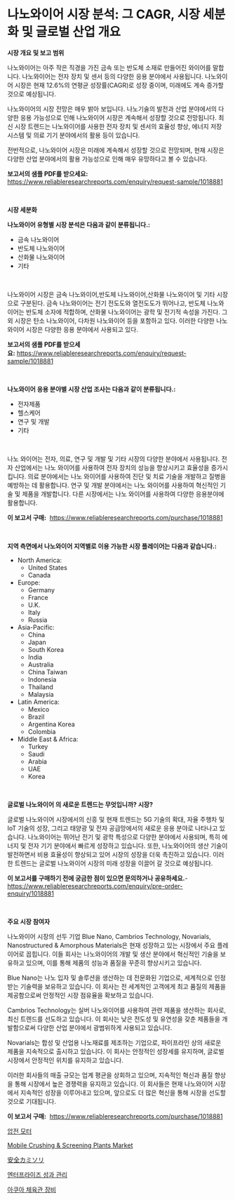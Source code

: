 <p><h1>나노와이어 시장 분석: 그 CAGR, 시장 세분화 및 글로벌 산업 개요</h1></p><p><strong>시장 개요 및 보고 범위</strong></p>
<p><p>나노와이어는 아주 작은 직경을 가진 금속 또는 반도체 소재로 만들어진 와이어를 말합니다. 나노와이어는 전자 장치 및 센서 등의 다양한 응용 분야에서 사용됩니다. 나노와이어 시장은 현재 12.6%의 연평균 성장률(CAGR)로 성장 중이며, 미래에도 계속 증가할 것으로 예상됩니다. </p><p>나노와이어의 시장 전망은 매우 밝아 보입니다. 나노기술의 발전과 산업 분야에서의 다양한 응용 가능성으로 인해 나노와이어 시장은 계속해서 성장할 것으로 전망됩니다. 최신 시장 트렌드는 나노와이어를 사용한 전자 장치 및 센서의 효율성 향상, 에너지 저장 시스템 및 의료 기기 분야에서의 활용 등이 있습니다.</p><p>전반적으로, 나노와이어 시장은 미래에 계속해서 성장할 것으로 전망되며, 현재 시장은 다양한 산업 분야에서의 활용 가능성으로 인해 매우 유망하다고 볼 수 있습니다.</p></p>
<p><strong>보고서의 샘플 PDF를 받으세요:</strong> <a href="https://www.reliableresearchreports.com/enquiry/request-sample/1018881">https://www.reliableresearchreports.com/enquiry/request-sample/1018881</a></p>
<p>&nbsp;</p>
<p><strong>시장 세분화</strong></p>
<p><strong>나노와이어 유형별 시장 분석은 다음과 같이 분류됩니다.:</strong></p>
<p><ul><li>금속 나노와이어</li><li>반도체 나노와이어</li><li>산화물 나노와이어</li><li>기타</li></ul></p>
<p>&nbsp;</p>
<p><p>나노와이어 시장은 금속 나노와이어,반도체 나노와이어,산화물 나노와이어 및 기타 시장으로 구분된다. 금속 나노와이어는 전기 전도도와 열전도도가 뛰어나고, 반도체 나노와이어는 반도체 소자에 적합하며, 산화물 나노와이어는 광학 및 전기적 속성을 가진다. 그 외 시장은 탄소 나노와이어, 다차원 나노와이어 등을 포함하고 있다. 이러한 다양한 나노와이어 시장은 다양한 응용 분야에서 사용되고 있다.</p></p>
<p><strong>보고서의 샘플 PDF를 받으세요:</strong>&nbsp;<a href="https://www.reliableresearchreports.com/enquiry/request-sample/1018881">https://www.reliableresearchreports.com/enquiry/request-sample/1018881</a></p>
<p>&nbsp;</p>
<p><strong> 나노와이어 응용 분야별 시장 산업 조사는 다음과 같이 분류됩니다.:</strong></p>
<p><ul><li>전자제품</li><li>헬스케어</li><li>연구 및 개발</li><li>기타</li></ul></p>
<p>&nbsp;</p>
<p><p>나노 와이어는 전자, 의료, 연구 및 개발 및 기타 시장의 다양한 분야에서 사용됩니다. 전자 산업에서는 나노 와이어를 사용하여 전자 장치의 성능을 향상시키고 효율성을 증가시킵니다. 의료 분야에서는 나노 와이어를 사용하여 진단 및 치료 기술을 개발하고 질병을 예방하는 데 활용합니다. 연구 및 개발 분야에서는 나노 와이어를 사용하여 혁신적인 기술 및 제품을 개발합니다. 다른 시장에서는 나노 와이어를 사용하여 다양한 응용분야에 활용합니다.</p></p>
<p><strong>이 보고서 구매:</strong>&nbsp; <a href="https://www.reliableresearchreports.com/purchase/1018881">https://www.reliableresearchreports.com/purchase/1018881</a></p>
<p>&nbsp;</p>
<p><strong>지역 측면에서 나노와이어 지역별로 이용 가능한 시장 플레이어는 다음과 같습니다.:</strong></p>
<p><ul>
    <li>
        North America:
        <ul>
            <li>United States</li>
            <li>Canada</li>
        </ul>
    </li>
    <li>
        Europe:
        <ul>
            <li>Germany</li>
            <li>France</li>
            <li>U.K.</li>
            <li>Italy</li>
            <li>Russia</li>
        </ul>
    </li>
    <li>
        Asia-Pacific:
        <ul>
            <li>China</li>
            <li>Japan</li>
            <li>South Korea</li>
            <li>India</li>
            <li>Australia</li>
            <li>China Taiwan</li>
            <li>Indonesia</li>
            <li>Thailand</li>
            <li>Malaysia</li>
        </ul>
    </li>
    <li>
        Latin America:
        <ul>
            <li>Mexico</li>
            <li>Brazil</li>
            <li>Argentina Korea</li>
            <li>Colombia</li>
        </ul>
    </li>
    <li>
        Middle East & Africa:
        <ul>
            <li>Turkey</li>
            <li>Saudi</li>
            <li>Arabia</li>
            <li>UAE</li>
            <li>Korea</li>
        </ul>
    </li>
    </ul></p>
<p>&nbsp;</p>
<p><strong>글로벌 나노와이어 의 새로운 트렌드는 무엇입니까? 시장?</strong></p>
<p><p>글로벌 나노와이어 시장에서의 신흥 및 현재 트렌드는 5G 기술의 확대, 자율 주행차 및 IoT 기술의 성장, 그리고 태양광 및 전자 공급망에서의 새로운 응용 분야로 나타나고 있습니다. 나노와이어는 뛰어난 전기 및 광학 특성으로 다양한 분야에서 사용되며, 특히 에너지 및 전자 기기 분야에서 빠르게 성장하고 있습니다. 또한, 나노와이어의 생산 기술이 발전하면서 비용 효율성이 향상되고 있어 시장의 성장을 더욱 촉진하고 있습니다. 이러한 트렌드는 글로벌 나노와이어 시장의 미래 성장을 이끌어 갈 것으로 예상됩니다.</p></p>
<p><strong>이 보고서를 구매하기 전에 궁금한 점이 있으면 문의하거나 공유하세요.</strong>- <a href="https://www.reliableresearchreports.com/enquiry/pre-order-enquiry/1018881">https://www.reliableresearchreports.com/enquiry/pre-order-enquiry/1018881</a></p>
<p>&nbsp;</p>
<p><strong>주요 시장 참여자</strong></p>
<p><p>나노와이어 시장의 선두 기업 Blue Nano, Cambrios Technology, Novarials, Nanostructured & Amorphous Materials은 현재 성장하고 있는 시장에서 주요 플레이어로 꼽힙니다. 이들 회사는 나노와이어의 개발 및 생산 분야에서 혁신적인 기술을 보유하고 있으며, 이를 통해 제품의 성능과 품질을 꾸준히 향상시키고 있습니다.</p><p>Blue Nano는 나노 입자 및 솔루션을 생산하는 데 전문화된 기업으로, 세계적으로 인정받는 기술력을 보유하고 있습니다. 이 회사는 전 세계적인 고객에게 최고 품질의 제품을 제공함으로써 안정적인 시장 점유율을 확보하고 있습니다.</p><p>Cambrios Technology는 실버 나노와이어를 사용하여 관련 제품을 생산하는 회사로, 최신 트렌드를 선도하고 있습니다. 이 회사는 낮은 전도성 및 유연성을 갖춘 제품들을 개발함으로써 다양한 산업 분야에서 광범위하게 사용되고 있습니다.</p><p>Novarials는 합성 및 산업용 나노재료를 제조하는 기업으로, 파이프라인 상의 새로운 제품을 지속적으로 출시하고 있습니다. 이 회사는 안정적인 성장세를 유지하며, 글로벌 시장에서 안정적인 위치를 유지하고 있습니다.</p><p>이러한 회사들의 매출 규모는 업계 평균을 상회하고 있으며, 지속적인 혁신과 품질 향상을 통해 시장에서 높은 경쟁력을 유지하고 있습니다. 이 회사들은 현재 나노와이어 시장에서 지속적인 성장을 이루어내고 있으며, 앞으로도 더 많은 혁신을 통해 시장을 선도할 것으로 기대됩니다.</p></p>
<p><strong>이 보고서 구매:</strong>&nbsp;&nbsp;<a href="https://www.reliableresearchreports.com/purchase/1018881">https://www.reliableresearchreports.com/purchase/1018881</a></p>
<p><p><a href="https://github.com/vsckjg50460/Market-Research-Report-List-1/blob/main/1600378186831.md">압전 모터</a></p><p><a href="https://picayune-night-cbd.notion.site/Mobile-Crushing-Screening-Plants-Market-Research-Report-Reveals-The-Latest-Trends-And-Opportunitie-94ed7646cce94f73b15400ab15ca26f0">Mobile Crushing & Screening Plants Market</a></p><p><a href="https://github.com/wkuactfdzwizk06/Market-Research-Report-List-1/blob/main/4465834186865.md">安全カミソリ</a></p><p><a href="https://medium.com/@cypwkevf09498055/%EA%B8%B0%EC%97%85-%EC%84%B1%EA%B3%BC-%EA%B4%80%EB%A6%AC-%EC%8B%9C%EC%9E%A5-%EC%84%B1%EA%B3%B5%EC%A0%81%EC%9D%B8-%EB%B9%84%EC%A6%88%EB%8B%88%EC%8A%A4-%EC%A0%84%EB%9E%B5%EC%9D%98-%EC%97%B4%EC%87%A0-2031%EB%85%84%EA%B9%8C%EC%A7%80-%EC%98%88%EC%B8%A1-867986379c3c">엔터프라이즈 성과 관리</a></p><p><a href="https://github.com/akzkkws047661437/Market-Research-Report-List-1/blob/main/9436852186830.md">아쿠아 체육관 장비</a></p></p>
